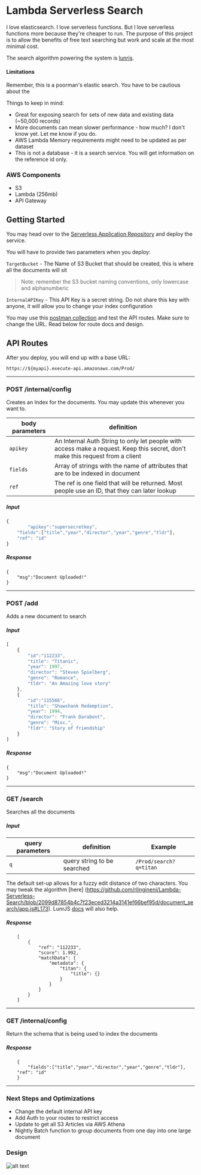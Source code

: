 # Lambda Serverless Search

I love elasticsearch. I love serverless functions. But I love serverless functions more because they're cheaper to run. The purpose of this project is to allow the benefits of free text searching but work and scale at the most minimal cost.

The search algorithm powering the system is [lunrjs](http://lunrjs.com).

#### Limitations
Remember, this is a poorman's elastic search. You have to be cautious about the

Things to keep in mind:
- Great for exposing search for sets of new data and existing data (~50,000 records)
- More documents can mean slower performance - how much? I don't know yet. Let me know if you do. 
- AWS Lambda Memory requirements might need to be updated as per dataset
- This is not a database - it is a search service. You will get information on the reference id only.

### AWS Components
- S3	
- Lambda (256mb)
- API Gateway

## Getting Started

You may head over to the [Serverless Application Repository](sss) and deploy the service.

You will have to provide two parameters when you deploy:

`TargetBucket` - The Name of S3 Bucket that should be created, this is where all the documents will sit 
> Note: remember the S3 bucket naming conventions, only lowercase and alphanumberic

`InternalAPIKey` - This API Key is a secret string. Do not share this key with anyone, it will allow you to change your index configuration

You may use this [postman collection](Postman) and test the API routes. Make sure to change the URL. Read below for route docs and design.

## API Routes

After you deploy, you will end up with a base URL:

`https://${myapi}.execute-api.amazonaws.com/Prod/`

-------------------
### POST /internal/config
Creates an Index for the documents. You may update this whenever you want to.


| body parameters |  definition | 
| ------------- | ------------- |
| `apikey`  | An Internal Auth String to only let people with access make a request. Keep this secret, don't make this request from a client  | 
| `fields`  | Array of strings with the name of attributes that are to be indexed in document| 
| `ref`  | The ref is one field that will be returned. Most people use an ID, that they can later lookup|


##### Input
```javascript
{
    	"apikey":"supersecretkey",
	"fields":["title","year","director","year","genre","tldr"],
	"ref": "id"
}
```
##### Response
```
{
	"msg":"Document Uploaded!"
}
```
-------------------

### POST /add
Adds a new document to search
##### Input
```javascript
[
    {           
        "id":"112233",
        "title": "Titanic",
        "year": 1997,
        "director": "Steven Spielberg",
        "genre": "Romance",
        "tldr": "An Amazing love story"
    },
    {           
        "id":"115566",
        "title": "Shawshank Redemption",
        "year": 1994,
        "director": "Frank Darabont",
        "genre": "Misc.",
        "tldr": "Story of friendship"
    }
]
```

##### Response
```
{
	"msg":"Document Uploaded!"
}
```

-------------------

### GET /search
Searches all the documents 

##### Input
| query parameters |  definition | Example| 
| ------------- | ------------- |---------|
| `q`  | query string to be searched  | `/Prod/search?q=titan` |

The default set-up allows for a fuzzy edit distance of two characters. You may tweak the algorithm [here] (https://github.com/rlingineni/Lambda-Serverless-Search/blob/2099d87854b4c7f23eced3214a3141ef66bef95d/document_search/app.js#L173). LunrJS [docs](https://lunrjs.com/guides/searching.html) will also help.
##### Response
```
    [
        {
            "ref": "112233",
            "score": 1.992,
            "matchData": {
                "metadata": {
                    "titan": {
                        "title": {}
                    }
                }
            }
        }
    ]
```

-------------------

### GET /internal/config
Return the schema that is being used to index the documents

##### Response
```
    {
    	"fields":["title","year","director","year","genre","tldr"],
	"ref": "id"
    }
```

-------------------

### Next Steps and Optimizations
- Change the default internal API key
- Add Auth to your routes to restrict access
- Update to get all S3 Articles via AWS Athena
- Nightly Batch function to group documents from one day into one large document


### Design

![alt text](https://github.com/rlingineni/Lambda-Serverless-Search/blob/master/Architecture.png)

